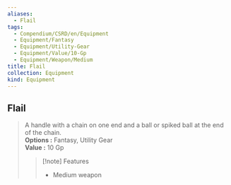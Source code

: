 ```yaml
---
aliases:
  - Flail
tags:
  - Compendium/CSRD/en/Equipment
  - Equipment/Fantasy
  - Equipment/Utility-Gear
  - Equipment/Value/10-Gp
  - Equipment/Weapon/Medium
title: Flail
collection: Equipment
kind: Equipment
---
```

## Flail  
  
>A handle with a chain on one end and a ball or spiked ball at the end of the chain.  
> **Options :** Fantasy, Utility Gear  
> **Value :** 10 Gp  
>>[!note] Features  
>> - Medium weapon